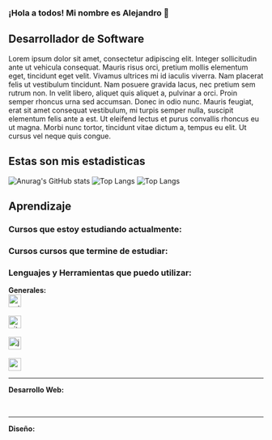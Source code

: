 
### ¡Hola a todos! Mi nombre es Alejandro  <!-- - aka [Mr-T-Bones][Facebook] -->👋

##  Desarrollador de Software
 Lorem ipsum dolor sit amet, consectetur adipiscing elit. Integer sollicitudin ante ut vehicula consequat. Mauris risus orci, pretium mollis elementum eget, tincidunt eget velit. Vivamus ultrices mi id iaculis viverra. Nam placerat felis ut vestibulum tincidunt. Nam posuere gravida lacus, nec pretium sem rutrum non. In velit libero, aliquet quis aliquet a, pulvinar a orci. Proin semper rhoncus urna sed accumsan. Donec in odio nunc. Mauris feugiat, erat sit amet consequat vestibulum, mi turpis semper nulla, suscipit elementum felis ante a est. Ut eleifend lectus et purus convallis rhoncus eu ut magna. Morbi nunc tortor, tincidunt vitae dictum a, tempus eu elit. Ut cursus vel neque quis congue.


## Estas son mis estadisticas

![Anurag's GitHub stats](https://github-readme-stats.vercel.app/api?username=Mr-T-Bones&theme=dark)
![Top Langs](https://github-readme-stats.vercel.app/api/top-langs/?username=Mr-T-Bones&layout=donut&theme=radical)
![Top Langs](https://github-readme-stats.vercel.app/api/top-langs/?username=Mr-T-Bones&langs_count=8&theme=tokyonight)

## Aprendizaje

### Cursos que estoy estudiando actualmente:




### Cursos cursos que termine de estudiar:





### Lenguajes y Herramientas que puedo utilizar:

__Generales:__ 
<br />
<img src="https://raw.githubusercontent.com/jmnote/z-icons/master/svg/python.svg" width="25" height="25" alt="python">
<br />
<br />
<img src="https://raw.githubusercontent.com/jmnote/z-icons/master/svg/git.svg" width="25" height="25" alt="git">
<br />
<br />
<img src="https://raw.githubusercontent.com/jmnote/z-icons/master/svg/java.svg" width="25" height="25" alt="java">
<br />
<br />
<img src="" alt="" width="25" height="25">
<br />

---
__Desarrollo Web:__
<br />

<br />

---
__Diseño:__

#

